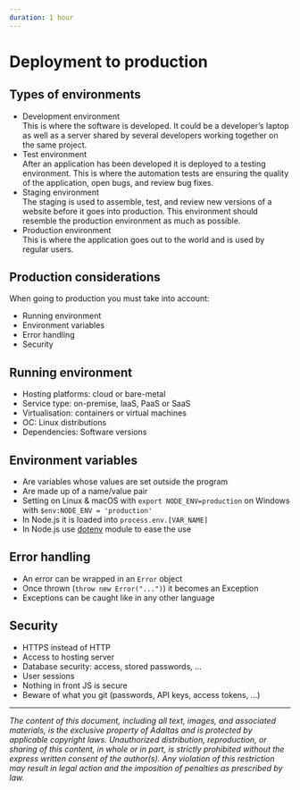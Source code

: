 ```yaml
---
duration: 1 hour
---
```


# Deployment to production

## Types of environments

- Development environment   
  This is where the software is developed. It could be a developer’s laptop as well as a server shared by several developers working together on the same project.
- Test environment   
  After an application has been developed it is deployed to a testing environment. This is where the automation tests are ensuring the quality of the application, open bugs, and review bug fixes.
- Staging environment   
  The staging is used to assemble, test, and review new versions of a website before it goes into production. This environment should resemble the production environment as much as possible.
- Production environment   
  This is where the application goes out to the world and is used by regular users.

## Production considerations

When going to production you must take into account:

- Running environment
- Environment variables
- Error handling 
- Security

## Running environment

- Hosting platforms: cloud or bare-metal
- Service type: on-premise, IaaS, PaaS or SaaS
- Virtualisation: containers or virtual machines
- OC: Linux distributions
- Dependencies: Software versions

## Environment variables

- Are variables whose values are set outside the program
- Are made up of a name/value pair
- Setting on Linux & macOS with `export NODE_ENV=production` on Windows with `$env:NODE_ENV = 'production'`
- In Node.js it is loaded into `process.env.[VAR_NAME]`
- In Node.js use [dotenv](https://www.npmjs.com/package/dotenv) module to ease the use

## Error handling 

- An error can be wrapped in an `Error` object 
- Once thrown (`throw new Error("...")`) it becomes an Exception
- Exceptions can be caught like in any other language 

## Security

- HTTPS instead of HTTP
- Access to hosting server 
- Database security: access, stored passwords, ...
- User sessions
- Nothing in front JS is secure
- Beware of what you git (passwords, API keys, access tokens, ...)

---

*The content of this document, including all text, images, and associated materials, is the exclusive property of Adaltas and is protected by applicable copyright laws. Unauthorized distribution, reproduction, or sharing of this content, in whole or in part, is strictly prohibited without the express written consent of the author(s). Any violation of this restriction may result in legal action and the imposition of penalties as prescribed by law.*
